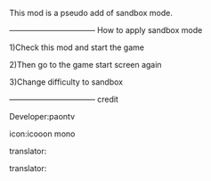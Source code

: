 This mod is a pseudo add of sandbox mode.

———————————
How to apply sandbox mode


1)Check this mod and start the game

2)Then go to the game start screen again

3)Change difficulty to sandbox

———————————
credit


Developer:paontv

icon:icooon mono

translator:

translator:

